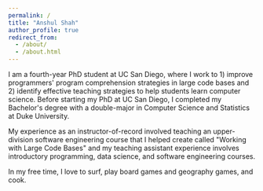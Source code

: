 ```yaml
---
permalink: /
title: "Anshul Shah"
author_profile: true
redirect_from: 
  - /about/
  - /about.html
---
```


I am a fourth-year PhD student at UC San Diego, where I work to 1) improve programmers' program comprehension strategies in large code bases and 2) identify effective teaching strategies to help students learn computer science. Before starting my PhD at UC San Diego, I completed my Bachelor's degree with a double-major in Computer Science and Statistics at Duke University. 

My experience as an instructor-of-record involved teaching an upper-division software engineering course that I helped create called "Working with Large Code Bases" and my teaching assistant experience involves introductory programming, data science, and software engineering courses. 

In my free time, I love to surf, play board games and geography games, and cook. 


